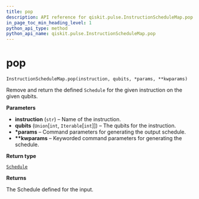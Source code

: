 ```yaml
---
title: pop
description: API reference for qiskit.pulse.InstructionScheduleMap.pop
in_page_toc_min_heading_level: 1
python_api_type: method
python_api_name: qiskit.pulse.InstructionScheduleMap.pop
---
```


# pop

<span id="qiskit.pulse.InstructionScheduleMap.pop" />

`InstructionScheduleMap.pop(instruction, qubits, *params, **kwparams)`

Remove and return the defined `Schedule` for the given instruction on the given qubits.

**Parameters**

*   **instruction** (`str`) – Name of the instruction.
*   **qubits** (`Union`\[`int`, `Iterable`\[`int`]]) – The qubits for the instruction.
*   **\*params** – Command parameters for generating the output schedule.
*   **\*\*kwparams** – Keyworded command parameters for generating the schedule.

**Return type**

[`Schedule`](qiskit.pulse.Schedule "qiskit.pulse.schedule.Schedule")

**Returns**

The Schedule defined for the input.

